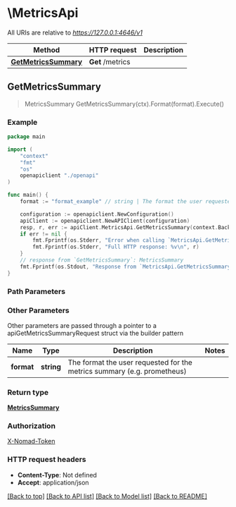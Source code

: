 # \MetricsApi

All URIs are relative to *https://127.0.0.1:4646/v1*

Method | HTTP request | Description
------------- | ------------- | -------------
[**GetMetricsSummary**](MetricsApi.md#GetMetricsSummary) | **Get** /metrics | 



## GetMetricsSummary

> MetricsSummary GetMetricsSummary(ctx).Format(format).Execute()



### Example

```go
package main

import (
    "context"
    "fmt"
    "os"
    openapiclient "./openapi"
)

func main() {
    format := "format_example" // string | The format the user requested for the metrics summary (e.g. prometheus) (optional)

    configuration := openapiclient.NewConfiguration()
    apiClient := openapiclient.NewAPIClient(configuration)
    resp, r, err := apiClient.MetricsApi.GetMetricsSummary(context.Background()).Format(format).Execute()
    if err != nil {
        fmt.Fprintf(os.Stderr, "Error when calling `MetricsApi.GetMetricsSummary``: %v\n", err)
        fmt.Fprintf(os.Stderr, "Full HTTP response: %v\n", r)
    }
    // response from `GetMetricsSummary`: MetricsSummary
    fmt.Fprintf(os.Stdout, "Response from `MetricsApi.GetMetricsSummary`: %v\n", resp)
}
```

### Path Parameters



### Other Parameters

Other parameters are passed through a pointer to a apiGetMetricsSummaryRequest struct via the builder pattern


Name | Type | Description  | Notes
------------- | ------------- | ------------- | -------------
 **format** | **string** | The format the user requested for the metrics summary (e.g. prometheus) | 

### Return type

[**MetricsSummary**](MetricsSummary.md)

### Authorization

[X-Nomad-Token](../README.md#X-Nomad-Token)

### HTTP request headers

- **Content-Type**: Not defined
- **Accept**: application/json

[[Back to top]](#) [[Back to API list]](../README.md#documentation-for-api-endpoints)
[[Back to Model list]](../README.md#documentation-for-models)
[[Back to README]](../README.md)

